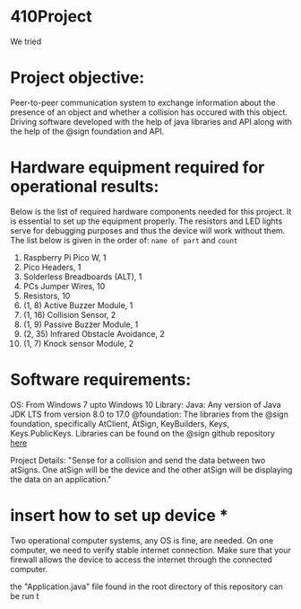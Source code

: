 # 410Project
We tried
# Project objective:
Peer-to-peer communication system to exchange information about
the presence of an object and whether a collision has occured
with this object. Driving software developed with the help of
java libraries and API along with the help of the @sign foundation and API.

# Hardware equipment required for operational results: 
Below is the list of required hardware components needed for this project.
It is essential to set up the equipment properly. The resistors and LED lights
serve for debugging purposes and thus the device will work without them.
The list below is given in the order of: `name of part` and `count`

1.  Raspberry Pi Pico W, 1
2.  Pico Headers, 1
3.  Solderless Breadboards (ALT), 1      
4.  PCs Jumper Wires, 10
5.  Resistors, 10
6.  (1, 8) Active Buzzer Module, 1
7.  (1, 16) Collision Sensor, 2
8.  (1, 9) Passive Buzzer Module, 1
9.  (2, 35) Infrared Obstacle Avoidance, 2    
10. (1, 7) Knock sensor Module, 2	

# Software requirements: 

OS: From Windows 7 upto Windows 10
Library: 
Java: Any version of Java JDK LTS from version 8.0 to 17.0
@foundation: The libraries from the @sign foundation, specifically
AtClient, AtSign, KeyBuilders, Keys, Keys.PublicKeys.
Libraries can be found on the @sign github repository [here](https://github.com/atsign-foundation/)

Project Details:
"Sense for a collision and send the data between two atSigns.
One atSign will be the device and the other atSign will 
be displaying the data on an application."

#  insert how to set up device *

Two operational computer systems, any OS is fine, are needed.
On one computer, we need to verify stable internet connection.
Make sure that your firewall allows the device to access the internet
through the connected computer.


the "Application.java" file found in the 
root directory of this repository can be run t
